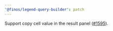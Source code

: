 ```yaml
---
'@finos/legend-query-builder': patch
---
```


Support copy cell value in the result panel ([#1595](https://github.com/finos/legend-studio/issues/1595)).

